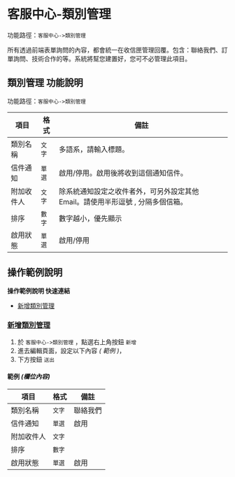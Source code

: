 #  客服中心-類別管理

功能路徑：`客服中心->類別管理`

所有透過前端表單詢問的內容，都會統一在收信匣管理回覆。包含：聯絡我們、訂單詢問、技術合作的等。系統將幫您建置好，您可不必管理此項目。



##  類別管理 功能說明

功能路徑：`客服中心->類別管理`

| 項目  | 格式 | 備註 |
|---|---|---|
|類別名稱|`文字`|多語系，請輸入標題。|
|信件通知|`單選`|啟用/停用。啟用後將收到這個通知信件。|
|附加收件人|`文字`|除系統通知設定之收件者外，可另外設定其他 Email。請使用半形逗號 , 分隔多個信箱。|
|排序|`數字`|數字越小，優先顯示|
|啟用狀態|`單選`|啟用/停用|


##  操作範例說明

**操作範例說明 快速連結**

* [新增類別管理](guide/inbox-category#新增類別管理)

### [新增類別管理](guide/inbox-category#新增類別管理)

1. 於 `客服中心->類別管理` ，點選右上角按鈕 `新增` 
2. 進去編輯頁面，設定以下內容 _( 範例 )_，
3. 下方按鈕 `送出`

#### 範例 _(欄位內容)_

| 項目  | 格式 | 備註 |
|---|---|---|
|類別名稱|`文字`|聯絡我們|
|信件通知|`單選`|啟用|
|附加收件人|`文字`||
|排序|`數字`||
|啟用狀態|`單選`|啟用|
